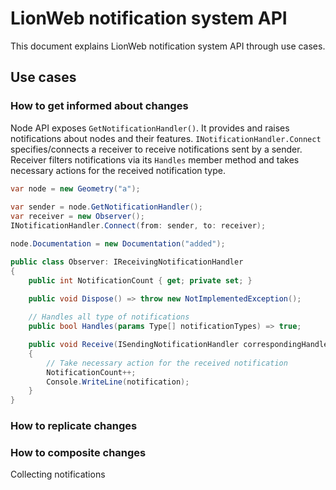 # LionWeb notification system API

This document explains LionWeb notification system API through use cases. 

## Use cases
### How to get informed about changes
Node API exposes `GetNotificationHandler()`. It provides and raises notifications about nodes and their features.
`INotificationHandler.Connect` specifies/connects a receiver to receive notifications sent by a sender. Receiver filters notifications via its `Handles` member method and takes necessary actions for the received notification type.     

```csharp
var node = new Geometry("a");
        
var sender = node.GetNotificationHandler();
var receiver = new Observer();
INotificationHandler.Connect(from: sender, to: receiver);

node.Documentation = new Documentation("added");
```

```csharp
public class Observer: IReceivingNotificationHandler
{
    public int NotificationCount { get; private set; }
    
    public void Dispose() => throw new NotImplementedException();

    // Handles all type of notifications
    public bool Handles(params Type[] notificationTypes) => true;

    public void Receive(ISendingNotificationHandler correspondingHandler, INotification notification)
    {
        // Take necessary action for the received notification 
        NotificationCount++;
        Console.WriteLine(notification);
    }
}
```
### How to replicate changes


### How to composite changes 
Collecting notifications 
